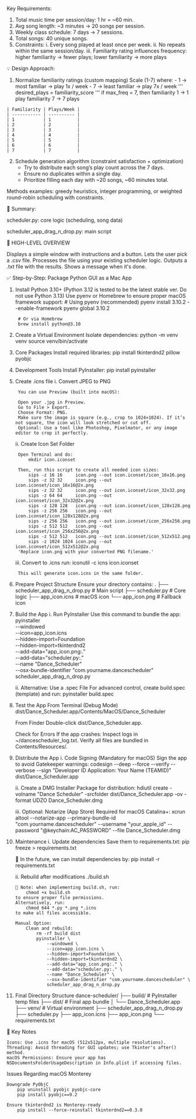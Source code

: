 Key Requirements: 

1. Total music time per session/day: 1 hr = ~60 min. 
2. Avg song length: ~3 minutes -> 20 songs per session. 
3. Weekly class schedule: 7 days -> 7 sessions. 
4. Total songs: 40 unique songs. 
5. Constraints: 
    i. Every song played at least once per week. 
    ii. No repeats within the same session/day. 
    iii. Familiarity rating influences frequency: 
        higher familiarity → fewer plays; lower familiarity → more plays

💡 Design Approach: 

1. Normalize familiarity ratings (custom mapping)
    Scale (1-7) where: 
        - 1 -> most familiar -> play 1x / week
        - 7 -> least familiar -> play 7x / week
    ''' desired_plays = familiarity_score '''
        if max_freq = 7, then 
            familiarity 1 -> 1 play
            familiarity 7 -> 7 plays
```
| Familiarity | Plays/Week |
| ----------- | ---------- |
| 1           | 1          |
| 2           | 2          |
| 3           | 3          |
| 4           | 4          |
| 5           | 5          |
| 6           | 6          |
| 7           | 7          |
```

2. Schedule generation algorithm (constraint satisfaction + optimization)
    - Try to distribute each song’s play count across the 7 days. 
    - Ensure no duplicates within a single day. 
    - Prioritize filling each day with ~20 songs, ~60 minutes total.

  Methods examples: greedy heuristics, integer programming, or weighted round-robin scheduling with constraints. 

🧠 Summary:

scheduler.py: core logic (scheduling, song data)

scheduler_app_drag_n_drop.py: main script

📌 HIGH-LEVEL OVERVIEW

Displays a simple window with instructions and a button.
Lets the user pick a .csv file.
Processes the file using your existing scheduler logic.
Outputs a .txt file with the results.
Shows a message when it's done.





✅ Step-by-Step: Package Python GUI as a Mac App


1. Install Python 3.10+ (Python 3.12 is tested to be the latest stable ver. Do not use Python 3.13)
    Use pyenv or Homebrew to ensure proper macOS framework support:
        # Using pyenv (recommended)
        pyenv install 3.10.2 --enable-framework
        pyenv global 3.10.2

        # Or via Homebrew
        brew install python@3.10

2. Create a Virtual Environment
    Isolate dependencies:
        python -m venv venv
        source venv/bin/activate

3. Core Packages
    Install required libraries:
        pip install tkinterdnd2 pillow pyobjc

4. Development Tools
    Install PyInstaller:
        pip install pyinstaller

5. Create .icns file
    i. Convert JPEG to PNG

        You can use Preview (built into macOS):

        Open your .jpg in Preview.
        Go to File > Export.
        Choose Format: PNG.
        Make sure the image is square (e.g., crop to 1024×1024). If it’s not square, the icon will look stretched or cut off.
        Optional: Use a tool like Photoshop, Pixelmator, or any image editor to crop it perfectly.

    ii. Create Icon Set Folder

        Open Terminal and do: 
            mkdir icon.iconset
        
        Then, run this script to create all needed icon sizes:
            sips -z 16 16     icon.png --out icon.iconset/icon_16x16.png
            sips -z 32 32     icon.png --out icon.iconset/icon_16x16@2x.png
            sips -z 32 32     icon.png --out icon.iconset/icon_32x32.png
            sips -z 64 64     icon.png --out icon.iconset/icon_32x32@2x.png
            sips -z 128 128   icon.png --out icon.iconset/icon_128x128.png
            sips -z 256 256   icon.png --out icon.iconset/icon_128x128@2x.png
            sips -z 256 256   icon.png --out icon.iconset/icon_256x256.png
            sips -z 512 512   icon.png --out icon.iconset/icon_256x256@2x.png
            sips -z 512 512   icon.png --out icon.iconset/icon_512x512.png
            sips -z 1024 1024 icon.png --out icon.iconset/icon_512x512@2x.png
        'Replace icon.png with your converted PNG filename.'
    iii. Convert to .icns
        run: 
            iconutil -c icns icon.iconset

        This will generate icon.icns in the same folder.

6. Prepare Project Structure
    Ensure your directory contains:
        .
        ├── scheduler_app_drag_n_drop.py  # Main script
        ├── scheduler.py                 # Core logic
        ├── app_icon.icns                # macOS icon
        └── app_icon.png                 # Fallback icon

7. Build the App
    i. Run PyInstaller
        Use this command to bundle the app:
            pyinstaller \
                --windowed \
                --icon=app_icon.icns \
                --hidden-import=Foundation \
                --hidden-import=tkinterdnd2 \
                --add-data="app_icon.png:." \
                --add-data="scheduler.py:." \
                --name "Dance_Scheduler" \
                --osx-bundle-identifier "com.yourname.dancescheduler" \
                scheduler_app_drag_n_drop.py

    ii. Alternative: Use a .spec File
        For advanced control, create build.spec (template) and run:
            pyinstaller build.spec

8. Test the App
    From Terminal (Debug Mode)
        dist/Dance_Scheduler.app/Contents/MacOS/Dance_Scheduler
    
    From Finder
        Double-click dist/Dance_Scheduler.app.

    Check for Errors
        If the app crashes:
            Inspect logs in ~/dancescheduler_log.txt.
            Verify all files are bundled in Contents/Resources/.

9. Distribute the App
    i. Code Signing (Mandatory for macOS)
    Sign the app to avoid Gatekeeper warnings:
        codesign --deep --force --verify --verbose --sign "Developer ID Application: Your Name (TEAMID)" dist/Dance_Scheduler.app

    ii. Create a DMG Installer
    Package for distribution:
        hdiutil create -volname "Dance Scheduler" -srcfolder dist/Dance_Scheduler.app -ov -format UDZO Dance_Scheduler.dmg

    iii. Optional: Notarize (App Store)
    Required for macOS Catalina+:
       xcrun altool --notarize-app --primary-bundle-id "com.yourname.dancescheduler" --username "your_apple_id" --password "@keychain:AC_PASSWORD" --file Dance_Scheduler.dmg 

10. Maintenance
    i. Update dependencies
    Save them to requirements.txt:
        pip freeze > requirements.txt

    📝 In the future, we can install dependencies by:
        pip install -r requirements.txt

    ii. Rebuild after modifications
        ./build.sh

        🚨 Note: when implementing build.sh, run:
            chmod +x build.sh
        to ensure proper file permissions. 
        Alternatively, run: 
            chmod 644 *.py *.png *.icns
        to make all files accessible. 

        Manual Option: 
            Clean and rebuild:
                rm -rf build dist
                pyinstaller \
                    --windowed \
                    --icon=app_icon.icns \
                    --hidden-import=Foundation \
                    --hidden-import=tkinterdnd2 \
                    --add-data="app_icon.png:." \
                    --add-data="scheduler.py:." \
                    --name "Dance_Scheduler" \
                    --osx-bundle-identifier "com.yourname.dancescheduler" \
                    scheduler_app_drag_n_drop.py 

11. Final Directory Structure
    dance-scheduler/
    ├── build/                  # PyInstaller temp files
    ├── dist/                   # Final app bundle
    │   └── Dance_Scheduler.app
    ├── venv/                   # Virtual environment
    ├── scheduler_app_drag_n_drop.py
    ├── scheduler.py
    ├── app_icon.icns
    ├── app_icon.png
    └── requirements.txt

🔑 Key Notes

    Icons: Use .icns for macOS (512x512px, multiple resolutions).
    Threading: Avoid threading for GUI updates; use Tkinter's after() method.
    macOS Permissions: Ensure your app has NSDocumentsFolderUsageDescription in Info.plist if accessing files.


Issues Regarding macOS Monterey

    Downgrade PyObjC
        pip uninstall pyobjc pyobjc-core
        pip install pyobjc==9.2    

    Ensure tkinterdnd2 is Monterey-ready
        pip install --force-reinstall tkinterdnd2==0.3.0

    
